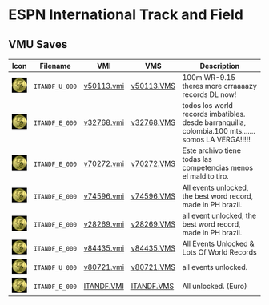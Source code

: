 # ESPN International Track and Field

## VMU Saves

| Icon | Filename | VMI | VMS | Description |
|------|----------|-----|-----|-------------|
| ![ESPN International Track and Field](../icons/ITANDF_U_000.GIF) | `ITANDF_U_000` | [v50113.vmi](v50113.vmi) | [v50113.VMS](v50113.VMS) | 100m WR-9.15 theres more crraaaazy records DL now!  |
| ![ESPN International Track and Field](../icons/ITANDF_E_000.GIF) | `ITANDF_E_000` | [v32768.vmi](v32768.vmi) | [v32768.VMS](v32768.VMS) | todos los world records imbatibles. desde barranquilla, colombia.100 mts....... somos LA VERGA!!!!!  |
| ![ESPN International Track and Field](../icons/ITANDF_E_000.GIF) | `ITANDF_E_000` | [v70272.vmi](v70272.vmi) | [v70272.VMS](v70272.VMS) | Este archivo tiene todas las competencias menos el maldito tiro.  |
| ![ESPN International Track and Field](../icons/ITANDF_E_000.GIF) | `ITANDF_E_000` | [v74596.vmi](v74596.vmi) | [v74596.VMS](v74596.VMS) | All events unlocked, the best word record, made in PH brazil.  |
| ![ESPN International Track and Field](../icons/ITANDF_E_000.GIF) | `ITANDF_E_000` | [v28269.vmi](v28269.vmi) | [v28269.VMS](v28269.VMS) | all event unlocked, the best word record, made in PH brazil.  |
| ![ESPN International Track and Field](../icons/ITANDF_E_000.GIF) | `ITANDF_E_000` | [v84435.vmi](v84435.vmi) | [v84435.VMS](v84435.VMS) | All Events Unlocked & Lots Of World Records  |
| ![ESPN International Track and Field](../icons/ITANDF_U_000.GIF) | `ITANDF_U_000` | [v80721.vmi](v80721.vmi) | [v80721.VMS](v80721.VMS) | all events unlocked.  |
| ![ESPN International Track and Field](../icons/ITANDF_E_000.GIF) | `ITANDF_E_000` | [ITANDF.VMI](ITANDF.VMI) | [ITANDF.VMS](ITANDF.VMS) | All unlocked. (Euro) |

